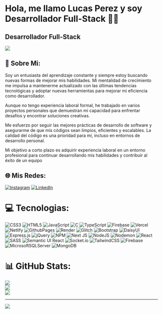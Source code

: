 # Hola, me llamo Lucas Perez y soy Desarrollador Full-Stack 👋🏻
## Desarrollador Full-Stack


<image src="https://user-images.githubusercontent.com/74038190/225813708-98b745f2-7d22-48cf-9150-083f1b00d6c9.gif" />




## 🎯 Sobre Mi: 

Soy un entusiasta del aprendizaje constante y siempre estoy buscando nuevas formas de mejorar mis habilidades. Mi mentalidad de crecimiento me impulsa a mantenerme actualizado con las últimas tendencias tecnológicas y adoptar nuevas herramientas para mejorar mi eficiencia como desarrollador.

Aunque no tengo experiencia laboral formal, he trabajado en varios proyectos personales que demuestran mi capacidad para enfrentar desafíos y encontrar soluciones creativas.

Me esfuerzo por seguir las mejores prácticas de desarrollo de software y asegurarme de que mis códigos sean limpios, eficientes y escalables. La calidad del código es una prioridad para mí, incluso en entornos de desarrollo personal.

Mi objetivo a corto plazo es adquirir experiencia laboral en un entorno profesional para continuar desarrollando mis habilidades y contribuir al éxito de un equipo

## 🌐 Mis Redes:
[![Instagram](https://img.shields.io/badge/Instagram-%23E4405F.svg?logo=Instagram&logoColor=white)](https://instagram.com/_lucasprzz) [![LinkedIn](https://img.shields.io/badge/LinkedIn-%230077B5.svg?logo=linkedin&logoColor=white)](https://linkedin.com/in/lucasperez26) 

# 💻 Tecnologias:
![CSS3](https://img.shields.io/badge/css3-%231572B6.svg?style=for-the-badge&logo=css3&logoColor=white) ![HTML5](https://img.shields.io/badge/html5-%23E34F26.svg?style=for-the-badge&logo=html5&logoColor=white) ![JavaScript](https://img.shields.io/badge/javascript-%23323330.svg?style=for-the-badge&logo=javascript&logoColor=%23F7DF1E) ![C](https://img.shields.io/badge/c-%2300599C.svg?style=for-the-badge&logo=c&logoColor=white) ![TypeScript](https://img.shields.io/badge/typescript-%23007ACC.svg?style=for-the-badge&logo=typescript&logoColor=white) ![Firebase](https://img.shields.io/badge/firebase-%23039BE5.svg?style=for-the-badge&logo=firebase) ![Vercel](https://img.shields.io/badge/vercel-%23000000.svg?style=for-the-badge&logo=vercel&logoColor=white) ![Netlify](https://img.shields.io/badge/netlify-%23000000.svg?style=for-the-badge&logo=netlify&logoColor=#00C7B7) ![GithubPages](https://img.shields.io/badge/github%20pages-121013?style=for-the-badge&logo=github&logoColor=white) ![Render](https://img.shields.io/badge/Render-%46E3B7.svg?style=for-the-badge&logo=render&logoColor=white) ![Glitch](https://img.shields.io/badge/glitch-%233333FF.svg?style=for-the-badge&logo=glitch&logoColor=white) ![Bootstrap](https://img.shields.io/badge/bootstrap-%238511FA.svg?style=for-the-badge&logo=bootstrap&logoColor=white) ![DaisyUI](https://img.shields.io/badge/daisyui-5A0EF8?style=for-the-badge&logo=daisyui&logoColor=white) ![Express.js](https://img.shields.io/badge/express.js-%23404d59.svg?style=for-the-badge&logo=express&logoColor=%2361DAFB) ![jQuery](https://img.shields.io/badge/jquery-%230769AD.svg?style=for-the-badge&logo=jquery&logoColor=white) ![NPM](https://img.shields.io/badge/NPM-%23CB3837.svg?style=for-the-badge&logo=npm&logoColor=white) ![Next JS](https://img.shields.io/badge/Next-black?style=for-the-badge&logo=next.js&logoColor=white) ![NodeJS](https://img.shields.io/badge/node.js-6DA55F?style=for-the-badge&logo=node.js&logoColor=white) ![Nodemon](https://img.shields.io/badge/NODEMON-%23323330.svg?style=for-the-badge&logo=nodemon&logoColor=%BBDEAD) ![React](https://img.shields.io/badge/react-%2320232a.svg?style=for-the-badge&logo=react&logoColor=%2361DAFB) ![SASS](https://img.shields.io/badge/SASS-hotpink.svg?style=for-the-badge&logo=SASS&logoColor=white) ![Semantic UI React](https://img.shields.io/badge/Semantic%20UI%20React-%2335BDB2.svg?style=for-the-badge&logo=SemanticUIReact&logoColor=white) ![Socket.io](https://img.shields.io/badge/Socket.io-black?style=for-the-badge&logo=socket.io&badgeColor=010101) ![TailwindCSS](https://img.shields.io/badge/tailwindcss-%2338B2AC.svg?style=for-the-badge&logo=tailwind-css&logoColor=white) ![Firebase](https://img.shields.io/badge/Firebase-039BE5?style=for-the-badge&logo=Firebase&logoColor=white) ![MicrosoftSQLServer](https://img.shields.io/badge/Microsoft%20SQL%20Server-CC2927?style=for-the-badge&logo=microsoft%20sql%20server&logoColor=white) ![MongoDB](https://img.shields.io/badge/MongoDB-%234ea94b.svg?style=for-the-badge&logo=mongodb&logoColor=white)
# 📊 GitHub Stats:
![](https://github-readme-stats.vercel.app/api?username=LucasPerezz&theme=react&hide_border=true&include_all_commits=true&count_private=true)<br/>
![](https://github-readme-streak-stats.herokuapp.com/?user=LucasPerezz&theme=react&hide_border=true)<br/>
![](https://github-readme-stats.vercel.app/api/top-langs/?username=LucasPerezz&theme=react&hide_border=true&include_all_commits=true&count_private=true&layout=compact)

---
[![](https://visitcount.itsvg.in/api?id=LucasPerezz&icon=0&color=0)](https://visitcount.itsvg.in)

<!-- Proudly created with GPRM ( https://gprm.itsvg.in ) -->

